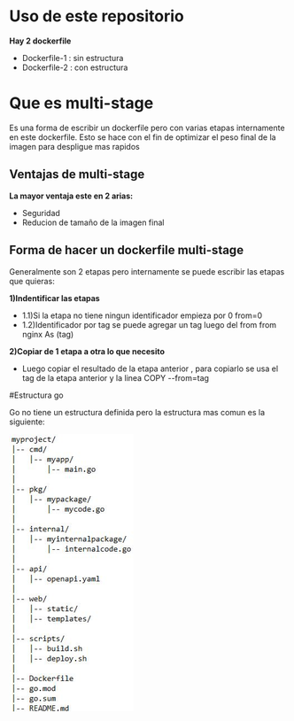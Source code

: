 # Uso de este repositorio

**Hay 2 dockerfile**
  - Dockerfile-1 : sin estructura
  - Dockerfile-2 : con estructura


# Que es multi-stage

Es una forma de escribir un dockerfile pero con varias etapas internamente en este dockerfile. Esto se hace con el fin de optimizar el peso final de la imagen para despligue mas rapidos 

## Ventajas de multi-stage

**La mayor ventaja este en 2 arias:**
  - Seguridad   
  - Reducion de tamaño de la imagen final 

## Forma de hacer un dockerfile multi-stage

Generalmente son 2 etapas pero internamente se puede escribir las etapas que quieras:

**1)Indentificar las etapas**
  - 1.1)Si la etapa no tiene ningun identificador empieza por 0 
from=0
  - 1.2)Identificador por tag se puede agregar un tag luego del from 
from nginx As (tag)

**2)Copiar de 1 etapa a otra lo que necesito**
  - Luego copiar el resultado de la etapa anterior , para copiarlo se usa el tag de la etapa anterior y la linea
COPY --from=tag 


#Estructura go

Go no tiene un estructura definida pero la estructura mas comun es la siguiente:

![Diagrama](https://github.com/Andherson333333/Docker/blob/main/go-app/go.JPG)

